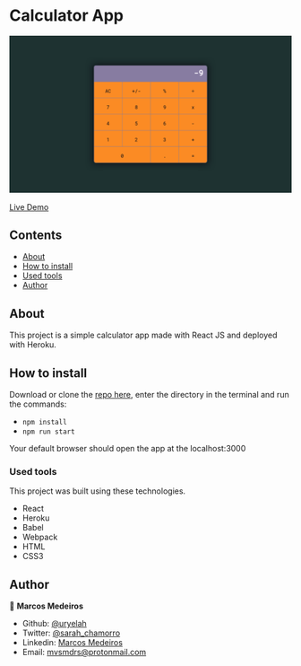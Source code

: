 # Calculator App

![Screenshot](public/screenshot.png?raw=true "Calculator App")


[Live Demo](https://github.com/marcos-medeiros)

## Contents

* [About](#about)
* [How to install](#install)
* [Used tools](#tools)
* [Author](#author)

<a name="about"></a>
## About

This project is a simple calculator app made with React JS and deployed with Heroku.

<a name="install"></a>
## How to install

Download or clone the [repo here](https://github.com/marcos-medeiros/calculator-app.git), enter the directory in the terminal and run the commands:

- `npm install`
- `npm run start`

Your default browser should open the app at the localhost:3000

<a name="tools"></a>
### Used tools

This project was built using these technologies.

- React
- Heroku
- Babel
- Webpack
- HTML
- CSS3

<a name="author"></a>
## Author

👤 **Marcos Medeiros**

- Github: [@uryelah](https://github.com/marcos-medeiros)
- Twitter: [@sarah_chamorro](https://twitter.com/mrcsmedeiros)
- Linkedin: [Marcos Medeiros](https://www.linkedin.com/in/marcosmedeiros-dev/)
- Email: [mvsmdrs@protonmail.com](mvsmdrs@protonmail.com)

